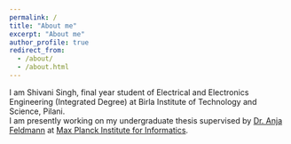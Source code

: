```yaml
---
permalink: /
title: "About me"
excerpt: "About me"
author_profile: true
redirect_from: 
  - /about/
  - /about.html
---
```


I am Shivani Singh, final year student of Electrical and Electronics Engineering (Integrated Degree) at Birla Institute of Technology and Science, Pilani.      
I am presently working on my undergraduate thesis supervised by [Dr. Anja Feldmann](https://www.mpi-inf.mpg.de/departments/inet/people/anja-feldmann) at [Max Planck Institute for Informatics](https://www.mpi-inf.mpg.de/home/).

